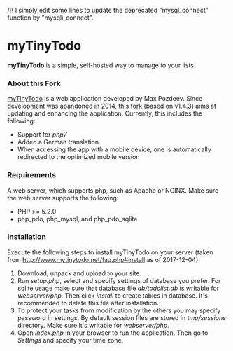 /!\ I simply edit some lines to update the deprecated "mysql_connect" function by "mysqli_connect".

# myTinyTodo
__myTinyTodo__ is a simple, self-hosted way to manage to your lists.

### About this Fork
[myTinyTodo](http://www.mytinytodo.net/) is a web application developed by Max Pozdeev. Since development was abandoned in 2014, this fork (based on v1.4.3) aims at updating and enhancing the application. Currently, this includes the following:

- Support for _php7_
- Added a German translation
- When accessing the app with a mobile device, one is automatically redirected to the optimized mobile version

### Requirements
A web server, which supports php, such as Apache or NGINX. Make sure the web server supports the following:

- PHP >= 5.2.0
- php_pdo, php_mysql, and php_pdo_sqlite

### Installation
Execute the following steps to install myTinyTodo on your server (taken from http://www.mytinytodo.net/faq.php#install as of 2017-12-04):

1. Download, unpack and upload to your site.
2. Run _setup.php_, select and specify settings of database you prefer. For sqlite usage make sure that database file _db/todolist.db_ is writable for _webserver/php_. Then click _Install_ to create tables in database. It's recommended to delete this file after installation.
3. To protect your tasks from modification by the others you may specify password in settings. By default session files are stored in _tmp/sessions_ directory. Make sure it's writable for _webserver/php_.
4. Open _index.php_ in your browser to run the application. Then go to _Settings_ and specify your time zone.
